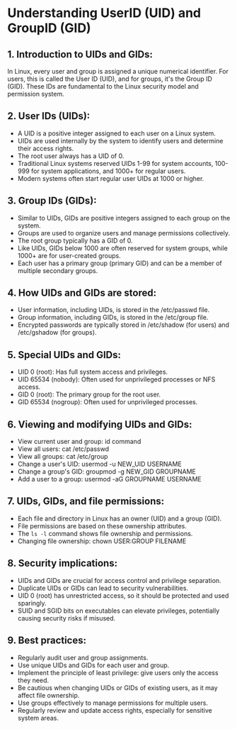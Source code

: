 # Understanding UserID (UID) and GroupID (GID)

## 1. Introduction to UIDs and GIDs:
In Linux, every user and group is assigned a unique numerical identifier. For users, this is called the User ID (UID), and for groups, it's the Group ID (GID). These IDs are fundamental to the Linux security model and permission system.

## 2. User IDs (UIDs):
- A UID is a positive integer assigned to each user on a Linux system.
- UIDs are used internally by the system to identify users and determine their access rights.
- The root user always has a UID of 0.
- Traditional Linux systems reserved UIDs 1-99 for system accounts, 100-999 for system applications, and 1000+ for regular users.
- Modern systems often start regular user UIDs at 1000 or higher.

## 3. Group IDs (GIDs):
- Similar to UIDs, GIDs are positive integers assigned to each group on the system.
- Groups are used to organize users and manage permissions collectively.
- The root group typically has a GID of 0.
- Like UIDs, GIDs below 1000 are often reserved for system groups, while 1000+ are for user-created groups.
- Each user has a primary group (primary GID) and can be a member of multiple secondary groups.

## 4. How UIDs and GIDs are stored:
- User information, including UIDs, is stored in the /etc/passwd file.
- Group information, including GIDs, is stored in the /etc/group file.
- Encrypted passwords are typically stored in /etc/shadow (for users) and /etc/gshadow (for groups).

## 5. Special UIDs and GIDs:
- UID 0 (root): Has full system access and privileges.
- UID 65534 (nobody): Often used for unprivileged processes or NFS access.
- GID 0 (root): The primary group for the root user.
- GID 65534 (nogroup): Often used for unprivileged processes.

## 6. Viewing and modifying UIDs and GIDs:
- View current user and group: id command
- View all users: cat /etc/passwd
- View all groups: cat /etc/group
- Change a user's UID: usermod -u NEW_UID USERNAME
- Change a group's GID: groupmod -g NEW_GID GROUPNAME
- Add a user to a group: usermod -aG GROUPNAME USERNAME

## 7. UIDs, GIDs, and file permissions:
- Each file and directory in Linux has an owner (UID) and a group (GID).
- File permissions are based on these ownership attributes.
- The `ls -l` command shows file ownership and permissions.
- Changing file ownership: chown USER:GROUP FILENAME

## 8. Security implications:
- UIDs and GIDs are crucial for access control and privilege separation.
- Duplicate UIDs or GIDs can lead to security vulnerabilities.
- UID 0 (root) has unrestricted access, so it should be protected and used sparingly.
- SUID and SGID bits on executables can elevate privileges, potentially causing security risks if misused.

## 9. Best practices:
- Regularly audit user and group assignments.
- Use unique UIDs and GIDs for each user and group.
- Implement the principle of least privilege: give users only the access they need.
- Be cautious when changing UIDs or GIDs of existing users, as it may affect file ownership.
- Use groups effectively to manage permissions for multiple users.
- Regularly review and update access rights, especially for sensitive system areas.
